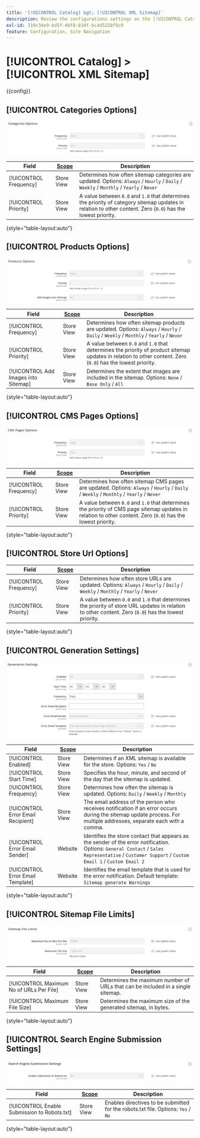 ```yaml
---
title: '[!UICONTROL Catalog] &gt; [!UICONTROL XML Sitemap]'
description: Review the configurations settings on the [!UICONTROL Catalog] &gt; [!UICONTROL XML Sitemap] page of the Commerce Admin.
exl-id: 319c34e9-bd5f-46f8-810f-bc4d5228f9c9
feature: Configuration, Site Navigation
---
```

# [!UICONTROL Catalog] > [!UICONTROL XML Sitemap]

{{config}}

## [!UICONTROL Categories Options]

![Categories Options](./assets/xml-sitemap-categories-options.png)<!-- zoom -->

<!-- [Categories Options](https://docs.magento.com/user-guide/marketing/sitemap-xml-configure.html) -->

|Field|[Scope](../../getting-started/websites-stores-views.md#scope-settings)|Description|
|--- |--- |--- |
|[!UICONTROL Frequency]|Store View|Determines how often sitemap categories are updated. Options: `Always` / `Hourly` / `Daily` / `Weekly` / `Monthly` / `Yearly` / `Never`|
|[!UICONTROL Priority]|Store View|A value between `0.0` and `1.0` that determines the priority of category sitemap updates in relation to other content. Zero (`0.0`) has the lowest priority.|

{style="table-layout:auto"}

## [!UICONTROL Products Options]

![Products Options](./assets/xml-sitemap-products-options.png)<!-- zoom -->

<!-- [Products Options](https://docs.magento.com/user-guide/marketing/sitemap-xml-configure.html) -->

|Field|[Scope](../../getting-started/websites-stores-views.md#scope-settings)|Description|
|--- |--- |--- |
|[!UICONTROL Frequency]|Store View|Determines how often sitemap products are updated. Options: `Always` / `Hourly` / `Daily` / `Weekly` / `Monthly` / `Yearly` / `Never`|
|[!UICONTROL Priority]|Store View|A value between `0.0` and `1.0` that determines the priority of product sitemap updates in relation to other content. Zero (`0.0`) has the lowest priority.|
|[!UICONTROL Add Images into Sitemap]|Store View|Determines the extent that images are included in the sitemap. Options: `None` / `Base Only` / `All`|

{style="table-layout:auto"}

## [!UICONTROL CMS Pages Options]

![CMS Pages Options](./assets/xml-sitemap-cms-pages-options.png)<!-- zoom -->

<!-- [CMS Pages Options](https://docs.magento.com/user-guide/marketing/sitemap-xml-configure.html) -->

|Field|[Scope](../../getting-started/websites-stores-views.md#scope-settings)|Description|
|--- |--- |--- |
|[!UICONTROL Frequency]|Store View|Determines how often sitemap CMS pages are updated. Options: `Always` / `Hourly` / `Daily` / `Weekly` / `Monthly` / `Yearly` / `Never`|
|[!UICONTROL Priority]|Store View|A value between `0.0` and `1.0` that determines the priority of CMS page sitemap updates in relation to other content. Zero (`0.0`) has the lowest priority.|

{style="table-layout:auto"}

## [!UICONTROL Store Url Options]

|Field|[Scope](../../getting-started/websites-stores-views.md#scope-settings)|Description|
|--- |--- |--- |
|[!UICONTROL Frequency]|Store View|Determines how often store URLs are updated. Options: `Always` / `Hourly` / `Daily` / `Weekly` / `Monthly` / `Yearly` / `Never`|
|[!UICONTROL Priority]|Store View|A value between `0.0` and `1.0` that determines the priority of store URL updates in relation to other content. Zero (`0.0`) has the lowest priority.|

{style="table-layout:auto"}

## [!UICONTROL Generation Settings]

![Generation Settings](./assets/xml-sitemap-generation-settings.png)<!-- zoom -->

<!-- [Generation Settings](https://docs.magento.com/user-guide/marketing/sitemap-xml-configure.html) -->

|Field|[Scope](../../getting-started/websites-stores-views.md#scope-settings)|Description|
|--- |--- |--- |
|[!UICONTROL Enabled]|Store View|Determines if an XML sitemap is available for the store. Options: `Yes` / `No`|
|[!UICONTROL Start Time]|Store View|Specifies the hour, minute, and second of the day that the sitemap is updated.|
|[!UICONTROL Frequency]|Store View|Determines how often the sitemap is updated. Options: `Daily` / `Weekly` / `Monthly`|
|[!UICONTROL Error Email Recipient]|Store View|The email address of the person who receives notification if an error occurs during the sitemap update process. For multiple addresses, separate each with a comma.|
|[!UICONTROL Error Email Sender]|Website|Identifies the store contact that appears as the sender of the error notification. Options: `General Contact` / `Sales Representative` / `Customer Support` / `Custom Email 1` / `Custom Email 2`|
|[!UICONTROL Error Email Template]|Website|Identifies the email template that is used for the error notification. Default template: `Sitemap generate Warnings`|

{style="table-layout:auto"}

## [!UICONTROL Sitemap File Limits]

![Sitemap File Limits](./assets/xml-sitemap-sitemap-file-limits.png)<!-- zoom -->

<!-- [Sitemap File Limits](https://docs.magento.com/user-guide/marketing/sitemap-xml-configure.html) -->

|Field|[Scope](../../getting-started/websites-stores-views.md#scope-settings)|Description|
|--- |--- |--- |
|[!UICONTROL Maximum No of URLs Per File]|Store View|Determines the maximum number of URLs that can be included in a single sitemap.|
|[!UICONTROL Maximum File Size]|Store View|Determines the maximum size of the generated sitemap, in bytes.|

{style="table-layout:auto"}

## [!UICONTROL Search Engine Submission Settings]

![Search Engine Submission Settings](./assets/xml-sitemap-search-engine-submission-settings.png)<!-- zoom -->

<!-- [Search Engine Submission Settings](https://docs.magento.com/user-guide/marketing/sitemap-xml-configure.html) -->

|Field|[Scope](../../getting-started/websites-stores-views.md#scope-settings)|Description|
|--- |--- |--- |
|[!UICONTROL Enable Submission to Robots.txt]|Store View|Enables directives to be submitted for the robots.txt file. Options: `Yes` / `No`|

{style="table-layout:auto"}
